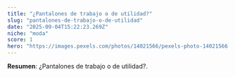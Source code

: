 ```yaml
---
title: "¿Pantalones de trabajo o de utilidad?"
slug: "pantalones-de-trabajo-o-de-utilidad"
date: "2025-09-04T15:22:23.269Z"
niche: "moda"
score: 1
hero: "https://images.pexels.com/photos/14021566/pexels-photo-14021566.jpeg?auto=compress&cs=tinysrgb&fit=crop&h=627&w=1200&auto=compress&cs=tinysrgb&w=1024&h=576&fit=crop"
---
```


**Resumen**: ¿Pantalones de trabajo o de utilidad?.
